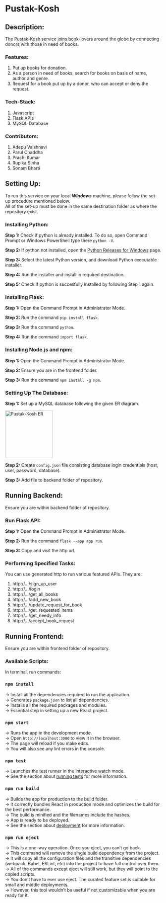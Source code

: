# Pustak-Kosh
## Description:
The Pustak-Kosh service joins book-lovers around the globe by connecting donors with those in need of books.
### Features:
1. Put up books for donation.
2. As a person in need of books, search for books on basis of name, author and genre.
3. Request for a book put up by a donor, who can accept or deny the request.
### Tech-Stack:
1. Javascript
2. Flask APIs
3. MySQL Database
### Contributors:
1. Adepu Vaishnavi
2. Parul Chaddha
3. Prachi Kumar
4. Rupika Sinha
5. Sonam Bharti
## Setting Up:
To run this service on your local **_Windows_** machine, please follow the set-up procedure mentioned below.  
All of the set-up must be done in the same destination folder as where the repository exist.

### Installing Python:
**Step 1:**  Check if python is already installed. To do so, open Command Prompt or Windows PowerShell type there ```python -V```.  

**Step 2:**  If python not installed, open the [Python Releases for Windows](https://www.python.org/downloads/windows/) page.  

**Step 3:**  Select the latest Python version, and download Python executable installer.  

**Step 4:**  Run the installer and install in required destination.

**Step 5:**  Check if python is succesfully installed by following Step 1 again.  

### Installing Flask:
**Step 1:**  Open the Command Prompt in Administrator Mode.  

**Step 2:**  Run the command ```pip install flask```.  

**Step 3:**  Run the command ```python```.  

**Step 4:**  Run the command ```import flask```.

### Installing Node.js and npm:
**Step 1:**  Open the Command Prompt in Administrator Mode.  

**Step 2:**  Ensure you are in the frontend folder.  

**Step 3:**  Run the command ```npm install -g npm```.  

### Setting Up The Database:
**Step 1:**  Set up a MySQL database following the given ER diagram.  

<img width="153" alt="Pustak-Kosh ER" src="https://user-images.githubusercontent.com/95899847/227740858-26f7e094-c5af-42ba-abd3-e6392fab482d.png">

**Step 2:** Create ```config.json``` file consisting database login credentials (host, user, password, database).

**Step 3:** Add file to backend folder of repository.

## Running Backend:
Ensure you are within backend folder of repository.
### Run Flask API: 
**Step 1:**  Open the Command Prompt in Administrator Mode.  

**Step 2:**  Run the command ```flask --app app run```.  

**Step 3:**  Copy and visit the http url.  

### Performing Specified Tasks:
You can use generated http to run various featured APIs. They are:  
1. http://.../sign_up_user  
2. http://.../login  
3. http://.../get_all_books  
4. http://.../add_new_book  
5. http://.../update_request_for_book
6. http://.../get_requested_items  
7. http://.../get_needy_info  
8. http://.../accept_book_request

## Running Frontend:
Ensure you are within frontend folder of repository.
### Available Scripts: 
In terminal, run commands:

### ```npm install```  
-> Install all the dependencies required to run the application.  
-> Generates ```package.json``` to list all dependencies.  
-> Installs all the required packages and modules.  
-> Essential step in setting up a new React project.

### ```npm start```  
-> Runs the app in the development mode.  
-> Open ```http://localhost:3000``` to view it in the browser.  
-> The page will reload if you make edits.  
-> You will also see any lint errors in the console.  

### ```npm test``` 
-> Launches the test runner in the interactive watch mode.  
-> See the section about [running tests](https://facebook.github.io/create-react-app/docs/running-tests) for more information.  

### ```npm run build```  
-> Builds the app for production to the build folder.  
-> It correctly bundles React in production mode and optimizes the build for the best performance.  
-> The build is minified and the filenames include the hashes.  
-> App is ready to be deployed.  
-> See the section about [deployment](https://facebook.github.io/create-react-app/docs/deployment) for more information.  


### ```npm run eject```  
-> This is a one-way operation. Once you eject, you can’t go back.  
-> This command will remove the single build dependency from the project.  
-> It will copy all the configuration files and the transitive dependencies (webpack, Babel, ESLint, etc) into the project to have full control over them.  
-> All of the commands except eject will still work, but they will point to the copied scripts.  
-> You don’t have to ever use eject. The curated feature set is suitable for small and middle deployments.  
-> However, this tool wouldn’t be useful if not customizable when you are ready for it.
